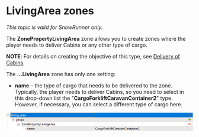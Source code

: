# LivingArea zones

*This topic is valid for SnowRunner only.*

The **ZonePropertyLivingArea** zone allows you to create zones where the player needs to deliver Cabins or any other type of cargo.

**NOTE**: For details on creating the objective of this type, see [Delivery of Cabins](./../../objectives/objectives_in_snowrunner/stages/delivery_of_cabins.md).

The **...LivingArea** zone has only one setting:

-   **name** – the type of cargo that needs to be delivered to the zone. Typically, the player needs to deliver Cabins, so you need to select in this drop-down list the "**CargoForkliftCaravanContainer2**" type. However, if necessary, you can select a different type of cargo here.

![](./media/image205.png)

